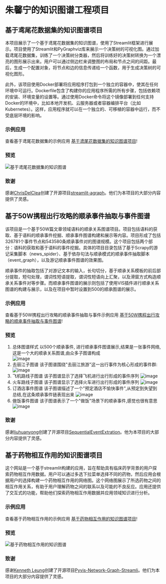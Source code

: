 # 朱馨宁的知识图谱工程项目

## 基于鸢尾花数据集的知识图谱项目
本项目展示了一个基于鸢尾花数据集的知识图谱，使用了Streamlit框架进行展示。项目使用了Streamlit和PyGraphviz库来展示一个决策树的可视化图。通过加载鸢尾花数据集，训练了一个决策树分类器，然后将训练好的决策树转换为一个漂亮的图形展示出来。用户可以通过侧边栏来调整图的布局和节点之间的间距。最后，生成一个配置对象，将节点和边的信息传递给一个函数，用于生成决策树的可视化图形。

此外，该项目使用Docker部署将应用程序打包到一个独立的容器中，使其在任何环境中可运行。Dockerfile包含了构建你的应用程序所需的所有步骤，包括依赖项的安装、环境变量的设置等。通过使用Docker命令将这个镜像部署到任何支持Docker的环境中，比如本地开发机、云服务器或者容器编排平台（比如Kubernetes）。这样，应用程序就可以在一个独立的、可移植的容器中运行，而不受底层环境的影响。

### 示例应用
查看基于鸢尾花数据集的示例应用 [基于鸢尾花数据集的知识图谱项目](http://43.156.52.96:8501/)!

### 预览
![基于鸢尾花数据集的知识图谱](./iris-knowledge-graph/imgs/iris.png)

### 致谢
感谢[ChrisDelClea](https://github.com/ChrisDelClea/streamlit-agraph/commits?author=ChrisDelClea)创建了开源项目[streamlit-agraph](https://github.com/ChrisDelClea/streamlit-agraph)。他们为本项目的大部分内容提供了灵感。

## 基于50W携程出行攻略的顺承事件抽取与事件图谱  
该项目是一个基于50W篇文章领域语料的顺承关系图谱项目。项目包括语料的获取、基于语料的顺承事件挖掘、顺承事件图谱构建和展示等内容。项目形成了包括326781个事件节点和543580条顺承事件对的图谱规模。这个项目包括两个部分：语料的获取和基于语料的事件挖掘。具体的项目目录包括了基于Scrapy的游记采集脚本（news_spider）、基于依存句法与顺承模式的顺承事件抽取脚本（event_graph），以及游记顺承事件图谱的效果图。

顺承事件的抽取包括了对游记文本的输入，长句切分，基于顺承关系模板的前后部分提取，短句处理，谓词性短语提取，谓词性短语向上汇聚，以及滑窗方式构造顺承关系事件对等步骤。而顺承事件图谱的展示则包括了使用VIS插件进行顺承关系图谱的构建与展示，以及在项目中暂时设置到500的顺承图谱的展示。

### 示例应用
查看基于50W携程出行攻略的顺承事件抽取与事件示例应用 [基于50W携程出行攻略的顺承事件抽取与事件图谱](http://43.156.52.96:8080/travel_event_graph.html)!

### 预览
1) 总体图谱样式
以500个顺承事件, 进行顺承事件图谱展示,结果是一张事件网络,这是一个大的顺承关系图谱,由众多子图谱构成  
![image](./sequential-event-extration-graph/image/graph.png)
2) 去丽江子图谱
该子图谱围绕"去丽江旅游"这一出行事件为核心形成的事件群:
![image](./sequential-event-extration-graph/image/all.png)
3) 飞机路线子图谱 
该子图谱显示了选择飞机进行出行形成的事件序列 
![image](./sequential-event-extration-graph/image/plane.png)
4) 火车路线子图谱
该子图谱显示了选择火车进行出行形成的事件序列
![image](./sequential-event-extration-graph/image/train.png)
5) 订酒店事件图谱
该子图谱描述了一个"预定酒店不愉快事件",从预定到失望到总结,在这条顺承事件链表现出来
![image](./sequential-event-extration-graph/image/book.png)
6) 做饭事件图谱
该子图谱表示了一个"做饭"场景下的顺承事件,感觉也很有意思
![image](./sequential-event-extration-graph/image/food.png)

### 致谢
感谢[liuhuanyong](https://github.com/liuhuanyong/SequentialEventExtration/commits?author=liuhuanyong)创建了开源项目[SequentialEventExtration](https://github.com/liuhuanyong/SequentialEventExtration)。他为本项目的大部分内容提供了灵感。

## 基于药物相互作用的知识图谱项目
这个网站是一个基于streamlit构建的应用，旨在帮助具有临床药学背景的用户探索药物相互作用数据。用户可以通过多选下拉菜单选择不同的药物，然后应用会根据用户的选择构建一个药物相互作用的网络图。这个网络图展示了所选药物之间的相互作用关系，有助于用户理解药物之间的联系以及可能的不良反应。应用还提供了交互式的功能，帮助他们探索药物相互作用数据并应用领域知识进行分析。

### 示例应用
查看基于药物相互作用的示例应用 [基于药物相互作用的知识图谱项目](http://43.156.52.96:8611/)!

### 预览
![基于药物相互作用的知识图谱](./iris-knowledge-graph/imgs/iris.png)

### 致谢
感谢[Kenneth Leung](https://kennethleungty.medium.com/)创建了开源项目[Pyvis-Network-Graph-Streamli](https://github.com/kennethleungty/Pyvis-Network-Graph-Streamlit)。他们为本项目的大部分内容提供了灵感。